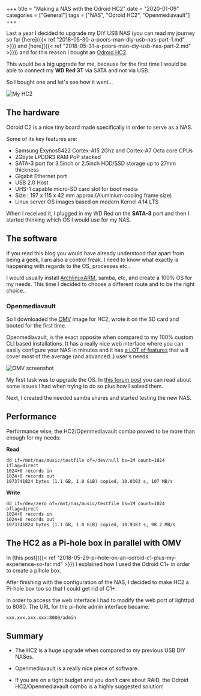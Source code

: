 +++
title = "Making a NAS with the Odroid HC2"
date =  "2020-01-09"
categories = ["General"]
tags = ["NAS", "Odroid HC2", "Openmediavault"]
+++

Last a year I decided to upgrade my DIY USB NAS (you can read my journey so far [here]({{< ref "2018-05-30-a-poors-man-diy-usb-nas-part-1.md" >}}) and [here]({{< ref "2018-05-31-a-poors-man-diy-usb-nas-part-2.md" >}})) and for this reason I bought an [Odroid HC2](https://www.hardkernel.com/shop/odroid-hc2-home-cloud-two/).

This would be a big upgrade for me, because for the first time I would be able to connect my **WD Red 3T** via SATA and not via USB.

So I bought one and let's see how it went...

![My HC2](/img/hc2.jpg)

## The hardware

Odroid C2 is a nice tiny board made specifically in order to serve as a NAS.

Some of its key features are:

* Samsung Exynos5422 Cortex-A15 2Ghz and Cortex-A7 Octa core CPUs
* 2Gbyte LPDDR3 RAM PoP stacked
* SATA-3 port for 3.5inch or 2.5inch HDD/SSD  storage up to 27mm thickness
* Gigabit Ethernet port
* USB 2.0 Host
* UHS-1 capable micro-SD card slot for boot media
* Size : 197 x 115 x 42 mm approx.(Aluminium cooling frame size)
* Linux server OS images based on modern Kernel 4.14 LTS

When I received it, I plugged in my WD Red on the **SATA-3** port and then I started thinking which OS I would use for my NAS.

## The software

If you read this blog you would have already understood that apart from being a geek, I am also a control freak. I need to know what exactly is happening with regards to the OS, processes etc..

I would usually install [ArchlinuxARM](https://archlinuxarm.org/), samba, etc, and create a 100% OS for my needs. This time I decided to choose a different route and to be the right choice..

### Openmediavault

So I downloaded the [OMV](https://www.openmediavault.org/) image for HC2, wrote it on the SD card and booted for the first time.

Openmediavault, is the exact opposite when compared to my 100% custom CLI based installations. It has a really nice web interface where you can easily configure your NAS in minutes and it has [a LOT of features](https://www.openmediavault.org/features.html) that will cover most of the average (and advanced..) user's needs:

![OMV screenshot](/img/omv1.png) 


My first task was to upgrade the OS. In [this forum post](https://forum.openmediavault.org/index.php/Thread/19618-OMV-3-for-ODROID-XU4-HC1-HC2-MC1/?postID=199781#post199781) you can read about some issues I had when trying to do so plus how I solved them.

Next, I created the needed samba shares and started testing the new NAS.

## Performance

Performance wise, the HC2/Openmediavault combo proved to be more than enough for my needs:

**Read**

	dd if=/mnt/nas/music/testfile of=/dev/null bs=1M count=1024 iflag=direct
	1024+0 records in
	1024+0 records out
	1073741824 bytes (1.1 GB, 1.0 GiB) copied, 10.0303 s, 107 MB/s

**Write**

	dd if=/dev/zero of=/mnt/nas/music/testfile bs=1M count=1024 oflag=direct
	1024+0 records in
	1024+0 records out
	1073741824 bytes (1.1 GB, 1.0 GiB) copied, 10.9383 s, 98.2 MB/s


## The HC2 as a Pi-hole box in parallel with OMV

In [this post]({{< ref "2018-05-29-pi-hole-on-an-odroid-c1-plus-my-experience-so-far.md" >}}) I explained how I used the Odroid C1+ in order to create a pihole box. 

After finishing with the configuration of the NAS, I decided to make HC2 a Pi-hole box too so that I could get rid of C1+.

In order to access the web interface I had to modify the web port of lighttpd to 8080. The URL for the pi-hole admin interface became:

	xxx.xxx.xxx.xxx:8080/admin


## Summary

- The HC2 is a huge upgrade when compared to my previous USB DIY NASes.

- Openmediavault is a really nice piece of software. 

- If you are on a tight budget and you don't care about RAID, the Odroid HC2/Openmediavault combo is a highly suggested solution!